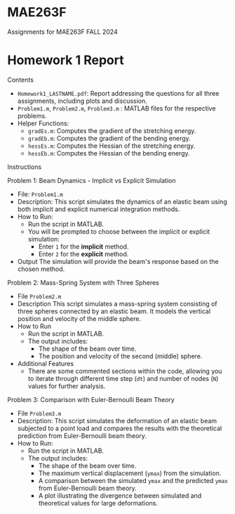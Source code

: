 # MAE263F
Assignments for MAE263F FALL 2024

# Homework 1 Report

Contents
- `Homework1_LASTNAME.pdf`: Report addressing the questions for all three assignments, including plots and discussion.
- `Problem1.m`, `Problem2.m`, `Problem3.m` : MATLAB files for the respective problems.
- Helper Functions:
  - `gradEs.m`: Computes the gradient of the stretching energy.
  - `gradEb.m`: Computes the gradient of the bending energy.
  - `hessEs.m`: Computes the Hessian of the stretching energy.
  - `hessEb.m`: Computes the Hessian of the bending energy.

Instructions

Problem 1: Beam Dynamics - Implicit vs Explicit Simulation
- File: `Problem1.m`
- Description: This script simulates the dynamics of an elastic beam using both implicit and explicit numerical integration methods.
- How to Run:
  - Run the script in MATLAB.
  - You will be prompted to choose between the implicit or explicit simulation:
    - Enter `1` for the **implicit** method.
    - Enter `2` for the **explicit** method.
- Output The simulation will provide the beam's response based on the chosen method.

Problem 2: Mass-Spring System with Three Spheres
- File `Problem2.m`
- Description This script simulates a mass-spring system consisting of three spheres connected by an elastic beam. It models the vertical position and velocity of the middle sphere.
- How to Run
  - Run the script in MATLAB.
  - The output includes:
    - The shape of the beam over time.
    - The position and velocity of the second (middle) sphere.
- Additional Features
  - There are some commented sections within the code, allowing you to iterate through different time step (`dt`) and number of nodes (`N`) values for further analysis.

Problem 3: Comparison with Euler-Bernoulli Beam Theory
- File `Problem3.m`
- Description: This script simulates the deformation of an elastic beam subjected to a point load and compares the results with the theoretical prediction from Euler-Bernoulli beam theory.
- How to Run:
  - Run the script in MATLAB.
  - The output includes:
    - The shape of the beam over time.
    - The maximum vertical displacement (`ymax`) from the simulation.
    - A comparison between the simulated `ymax` and the predicted `ymax` from Euler-Bernoulli beam theory.
    - A plot illustrating the divergence between simulated and theoretical values for large deformations.

